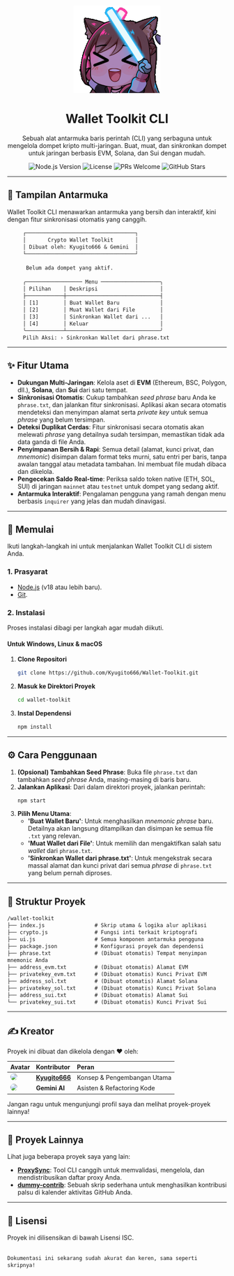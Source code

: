 <div align="center">
  <img src="https://raw.githubusercontent.com/Kyugito666/Kyugito666/main/assets/duong2.gif" alt="Logo" width="200">
  <h1 align="center">Wallet Toolkit CLI</h1>
  <p align="center">
    Sebuah alat antarmuka baris perintah (CLI) yang serbaguna untuk mengelola dompet kripto multi-jaringan. Buat, muat, dan sinkronkan dompet untuk jaringan berbasis EVM, Solana, dan Sui dengan mudah.
  </p>
  
  <p align="center">
    <img src="https://img.shields.io/badge/Node.js-18.x+-green?style=for-the-badge&logo=nodedotjs" alt="Node.js Version">
    <img src="https://img.shields.io/badge/License-ISC-blue?style=for-the-badge" alt="License">
    <img src="https://img.shields.io/static/v1?label=PRs&message=welcome&color=brightgreen&style=for-the-badge" alt="PRs Welcome">
    <img src="https://img.shields.io/github/stars/Kyugito666/wallet-toolkit?style=for-the-badge&logo=github&label=Stars" alt="GitHub Stars">
  </p>
</div>

---

## 🌟 Tampilan Antarmuka

Wallet Toolkit CLI menawarkan antarmuka yang bersih dan interaktif, kini dengan fitur sinkronisasi otomatis yang canggih.

```text
     ┌───────────────────────────────────┐
     │       Crypto Wallet Toolkit       │
     │ Dibuat oleh: Kyugito666 & Gemini  │
     └───────────────────────────────────┘

      Belum ada dompet yang aktif.

     ╭────────────────── Menu ───────────────────╮
     │ Pilihan    │ Deskripsi                    │
     ├────────────┼──────────────────────────────┤
     │ [1]        │ Buat Wallet Baru             │
     │ [2]        │ Muat Wallet dari File        │
     │ [3]        │ Sinkronkan Wallet dari ...   │
     │ [4]        │ Keluar                       │
     ╰────────────┴──────────────────────────────╯
     Pilih Aksi: › Sinkronkan Wallet dari phrase.txt
````

-----

## ✨ Fitur Utama

  - **Dukungan Multi-Jaringan**: Kelola aset di **EVM** (Ethereum, BSC, Polygon, dll.), **Solana**, dan **Sui** dari satu tempat.
  - **Sinkronisasi Otomatis**: Cukup tambahkan *seed phrase* baru Anda ke `phrase.txt`, dan jalankan fitur sinkronisasi. Aplikasi akan secara otomatis mendeteksi dan menyimpan alamat serta *private key* untuk semua *phrase* yang belum tersimpan.
  - **Deteksi Duplikat Cerdas**: Fitur sinkronisasi secara otomatis akan melewati *phrase* yang detailnya sudah tersimpan, memastikan tidak ada data ganda di file Anda.
  - **Penyimpanan Bersih & Rapi**: Semua detail (alamat, kunci privat, dan *mnemonic*) disimpan dalam format teks murni, satu entri per baris, tanpa awalan tanggal atau metadata tambahan. Ini membuat file mudah dibaca dan dikelola.
  - **Pengecekan Saldo Real-time**: Periksa saldo token native (ETH, SOL, SUI) di jaringan `mainnet` atau `testnet` untuk dompet yang sedang aktif.
  - **Antarmuka Interaktif**: Pengalaman pengguna yang ramah dengan menu berbasis `inquirer` yang jelas dan mudah dinavigasi.

-----

## 🚀 Memulai

Ikuti langkah-langkah ini untuk menjalankan Wallet Toolkit CLI di sistem Anda.

### 1\. Prasyarat

  - [Node.js](https://nodejs.org/en/download/) (v18 atau lebih baru).
  - [Git](https://git-scm.com/downloads).

### 2\. Instalasi

Proses instalasi dibagi per langkah agar mudah diikuti.

#### Untuk Windows, Linux & macOS

1.  **Clone Repositori**
    ```bash
    git clone https://github.com/Kyugito666/Wallet-Toolkit.git
    ```
2.  **Masuk ke Direktori Proyek**
    ```bash
    cd wallet-toolkit
    ```
3.  **Instal Dependensi**
    ```bash
    npm install
    ```

-----

## ⚙️ Cara Penggunaan

1.  **(Opsional) Tambahkan Seed Phrase**: Buka file `phrase.txt` dan tambahkan *seed phrase* Anda, masing-masing di baris baru.
2.  **Jalankan Aplikasi**: Dari dalam direktori proyek, jalankan perintah:
    ```bash
    npm start
    ```
3.  **Pilih Menu Utama**:
      - **'Buat Wallet Baru'**: Untuk menghasilkan *mnemonic phrase* baru. Detailnya akan langsung ditampilkan dan disimpan ke semua file `.txt` yang relevan.
      - **'Muat Wallet dari File'**: Untuk memilih dan mengaktifkan salah satu *wallet* dari `phrase.txt`.
      - **'Sinkronkan Wallet dari phrase.txt'**: Untuk mengekstrak secara massal alamat dan kunci privat dari semua *phrase* di `phrase.txt` yang belum pernah diproses.

-----

## 📁 Struktur Proyek

```
/wallet-toolkit
├── index.js                # Skrip utama & logika alur aplikasi
├── crypto.js               # Fungsi inti terkait kriptografi
├── ui.js                   # Semua komponen antarmuka pengguna
├── package.json            # Konfigurasi proyek dan dependensi
├── phrase.txt              # (Dibuat otomatis) Tempat menyimpan mnemonic Anda
├── address_evm.txt         # (Dibuat otomatis) Alamat EVM
├── privatekey_evm.txt      # (Dibuat otomatis) Kunci Privat EVM
├── address_sol.txt         # (Dibuat otomatis) Alamat Solana
├── privatekey_sol.txt      # (Dibuat otomatis) Kunci Privat Solana
├── address_sui.txt         # (Dibuat otomatis) Alamat Sui
└── privatekey_sui.txt      # (Dibuat otomatis) Kunci Privat Sui
```

-----

## ✍️ Kreator

Proyek ini dibuat dan dikelola dengan ❤️ oleh:

| Avatar                                                                                     | Kontributor                               | Peran                       |
| :----------------------------------------------------------------------------------------- | :---------------------------------------- | :-------------------------- |
| <img src="https://avatars.githubusercontent.com/Kyugito666" width="50" style="border-radius:50%"> | **[Kyugito666](https://github.com/Kyugito666)** | Konsep & Pengembangan Utama |
| <img src="https://raw.githubusercontent.com/Kyugito666/Kyugito666/main/assets/gemini.png" width="50" style="border-radius:50%"> | **Gemini AI** | Asisten & Refactoring Kode  |

Jangan ragu untuk mengunjungi profil saya dan melihat proyek-proyek lainnya\!

-----

## 🚀 Proyek Lainnya

Lihat juga beberapa proyek saya yang lain:

  - **[ProxySync](https://github.com/Kyugito666/ProxySync)**: Tool CLI canggih untuk memvalidasi, mengelola, dan mendistribusikan daftar proxy Anda.
  - **[dummy-contrib](https://github.com/Kyugito666/dummy-contrib)**: Sebuah skrip sederhana untuk menghasilkan kontribusi palsu di kalender aktivitas GitHub Anda.

-----

## 📄 Lisensi

Proyek ini dilisensikan di bawah Lisensi ISC.

```

Dokumentasi ini sekarang sudah akurat dan keren, sama seperti skripnya!
```
